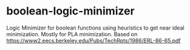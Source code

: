 # boolean-logic-minimizer
Logic Minimizer for boolean functions using heuristics to get near ideal minimization. Mostly for PLA minimization. Based on https://www2.eecs.berkeley.edu/Pubs/TechRpts/1986/ERL-86-65.pdf
